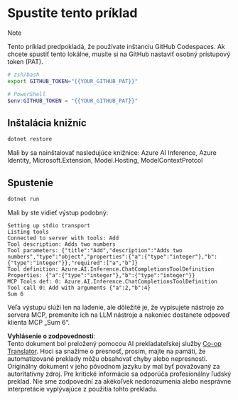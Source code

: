 <!--
CO_OP_TRANSLATOR_METADATA:
{
  "original_hash": "c40c54fa74ded9c223bc0ebfc8a2de7c",
  "translation_date": "2025-07-13T19:04:32+00:00",
  "source_file": "03-GettingStarted/03-llm-client/solution/dotnet/README.md",
  "language_code": "sk"
}
-->
# Spustite tento príklad

> [!NOTE]
> Tento príklad predpokladá, že používate inštanciu GitHub Codespaces. Ak chcete spustiť tento lokálne, musíte si na GitHub nastaviť osobný prístupový token (PAT).
>
> ```bash
> # zsh/bash
> export GITHUB_TOKEN="{{YOUR_GITHUB_PAT}}"
> ```
>
> ```powershell
> # PowerShell
> $env:GITHUB_TOKEN = "{{YOUR_GITHUB_PAT}}"
> ```

## Inštalácia knižníc

```sh
dotnet restore
```

Mali by sa nainštalovať nasledujúce knižnice: Azure AI Inference, Azure Identity, Microsoft.Extension, Model.Hosting, ModelContextProtcol

## Spustenie

```sh 
dotnet run
```

Mali by ste vidieť výstup podobný:

```text
Setting up stdio transport
Listing tools
Connected to server with tools: Add
Tool description: Adds two numbers
Tool parameters: {"title":"Add","description":"Adds two numbers","type":"object","properties":{"a":{"type":"integer"},"b":{"type":"integer"}},"required":["a","b"]}
Tool definition: Azure.AI.Inference.ChatCompletionsToolDefinition
Properties: {"a":{"type":"integer"},"b":{"type":"integer"}}
MCP Tools def: 0: Azure.AI.Inference.ChatCompletionsToolDefinition
Tool call 0: Add with arguments {"a":2,"b":4}
Sum 6
```

Veľa výstupu slúži len na ladenie, ale dôležité je, že vypisujete nástroje zo servera MCP, premeníte ich na LLM nástroje a nakoniec dostanete odpoveď klienta MCP „Sum 6“.

**Vyhlásenie o zodpovednosti**:  
Tento dokument bol preložený pomocou AI prekladateľskej služby [Co-op Translator](https://github.com/Azure/co-op-translator). Hoci sa snažíme o presnosť, prosím, majte na pamäti, že automatizované preklady môžu obsahovať chyby alebo nepresnosti. Originálny dokument v jeho pôvodnom jazyku by mal byť považovaný za autoritatívny zdroj. Pre kritické informácie sa odporúča profesionálny ľudský preklad. Nie sme zodpovední za akékoľvek nedorozumenia alebo nesprávne interpretácie vyplývajúce z použitia tohto prekladu.